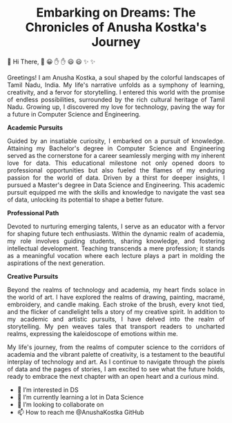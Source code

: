 
<h1 align="center">Embarking on Dreams: The Chronicles of Anusha Kostka's Journey</h1>

👋 Hi There, :wave: :grinning: :raised_hand: :raised_hand: :smiley: :smiley: :sparkles: :sparkles: <p align="justify">Greetings! I am Anusha Kostka, a soul shaped by the colorful landscapes of Tamil Nadu, India. My life's narrative unfolds as a symphony of learning, creativity, and a fervor for storytelling. I entered this world with the promise of endless possibilities, surrounded by the rich cultural heritage of Tamil Nadu. Growing up, I discovered my love for technology, paving the way for a future in Computer Science and Engineering.</p>

**Academic Pursuits**
<p align="justify">Guided by an insatiable curiosity, I embarked on a pursuit of knowledge. Attaining my Bachelor's degree in Computer Science and Engineering served as the cornerstone for a career seamlessly merging with my inherent love for data. This educational milestone not only opened doors to professional opportunities but also fueled the flames of my enduring passion for the world of data. Driven by a thirst for deeper insights, I pursued a Master's degree in Data Science and Engineering. This academic pursuit equipped me with the skills and knowledge to navigate the vast sea of data, unlocking its potential to shape a better future.</p>

**Professional Path**
<p align="justify">Devoted to nurturing emerging talents, I serve as an educator with a fervor for shaping future tech enthusiasts. Within the dynamic realm of academia, my role involves guiding students, sharing knowledge, and fostering intellectual development. Teaching transcends a mere profession; it stands as a meaningful vocation where each lecture plays a part in molding the aspirations of the next generation.</p>

**Creative Pursuits**
<p align="justify">Beyond the realms of technology and academia, my heart finds solace in the world of art. I have explored the realms of drawing, painting, macramé, embroidery, and candle making. Each stroke of the brush, every knot tied, and the flicker of candlelight tells a story of my creative spirit. In addition to my academic and artistic pursuits, I have delved into the realm of storytelling. My pen weaves tales that transport readers to uncharted realms, expressing the kaleidoscope of emotions within me.</p>


<p align="justify">My life's journey, from the realms of computer science to the corridors of academia and the vibrant palette of creativity, is a testament to the beautiful interplay of technology and art. As I continue to navigate through the pixels of data and the pages of stories, I am excited to see what the future holds, ready to embrace the next chapter with an open heart and a curious mind.</p>

- 👀 I’m interested in DS
- 🌱 I’m currently learning a lot in Data Science
- 💞️ I’m looking to collaborate on 
- 📫 How to reach me @AnushaKostka GitHub

<!---
AnushaKostka/AnushaKostka is a ✨ special ✨ repository because its `README.md` (this file) appears on your GitHub profile.
You can click the Preview link to take a look at your changes.
--->
